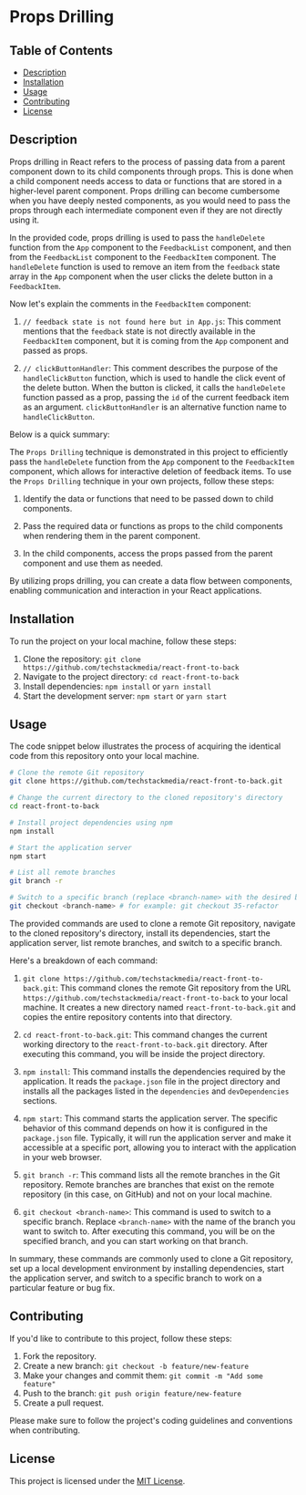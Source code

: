 # Props Drilling

## Table of Contents

- [Description](#description)
- [Installation](#installation)
- [Usage](#usage)
- [Contributing](#contributing)
- [License](#license)

## Description

Props drilling in React refers to the process of passing data from a parent component down to its child components through props. This is done when a child component needs access to data or functions that are stored in a higher-level parent component. Props drilling can become cumbersome when you have deeply nested components, as you would need to pass the props through each intermediate component even if they are not directly using it.

In the provided code, props drilling is used to pass the `handleDelete` function from the `App` component to the `FeedbackList` component, and then from the `FeedbackList` component to the `FeedbackItem` component. The `handleDelete` function is used to remove an item from the `feedback` state array in the `App` component when the user clicks the delete button in a `FeedbackItem`.

Now let's explain the comments in the `FeedbackItem` component:

1. `// feedback state is not found here but in App.js`: This comment mentions that the `feedback` state is not directly available in the `FeedbackItem` component, but it is coming from the `App` component and passed as props.

2. `// clickButtonHandler`: This comment describes the purpose of the `handleClickButton` function, which is used to handle the click event of the delete button. When the button is clicked, it calls the `handleDelete` function passed as a prop, passing the `id` of the current feedback item as an argument. `clickButtonHandler` is an alternative function name to `handleClickButton`.

Below is a quick summary:

The `Props Drilling` technique is demonstrated in this project to efficiently pass the `handleDelete` function from the `App` component to the `FeedbackItem` component, which allows for interactive deletion of feedback items. To use the `Props Drilling` technique in your own projects, follow these steps:

1. Identify the data or functions that need to be passed down to child components.

2. Pass the required data or functions as props to the child components when rendering them in the parent component.

3. In the child components, access the props passed from the parent component and use them as needed.

By utilizing props drilling, you can create a data flow between components, enabling communication and interaction in your React applications.

## Installation

To run the project on your local machine, follow these steps:

1. Clone the repository: `git clone https://github.com/techstackmedia/react-front-to-back`
2. Navigate to the project directory: `cd react-front-to-back`
3. Install dependencies: `npm install` or `yarn install`
4. Start the development server: `npm start` or `yarn start`

## Usage

The code snippet below illustrates the process of acquiring the identical code from this repository onto your local machine.

```bash
# Clone the remote Git repository
git clone https://github.com/techstackmedia/react-front-to-back.git

# Change the current directory to the cloned repository's directory
cd react-front-to-back

# Install project dependencies using npm
npm install

# Start the application server
npm start

# List all remote branches
git branch -r

# Switch to a specific branch (replace <branch-name> with the desired branch name)
git checkout <branch-name> # for example: git checkout 35-refactor
```

The provided commands are used to clone a remote Git repository, navigate to the cloned repository's directory, install its dependencies, start the application server, list remote branches, and switch to a specific branch.

Here's a breakdown of each command:

1. `git clone https://github.com/techstackmedia/react-front-to-back.git`: This command clones the remote Git repository from the URL `https://github.com/techstackmedia/react-front-to-back` to your local machine. It creates a new directory named `react-front-to-back.git` and copies the entire repository contents into that directory.

2. `cd react-front-to-back.git`: This command changes the current working directory to the `react-front-to-back.git` directory. After executing this command, you will be inside the project directory.

3. `npm install`: This command installs the dependencies required by the application. It reads the `package.json` file in the project directory and installs all the packages listed in the `dependencies` and `devDependencies` sections.

4. `npm start`: This command starts the application server. The specific behavior of this command depends on how it is configured in the `package.json` file. Typically, it will run the application server and make it accessible at a specific port, allowing you to interact with the application in your web browser.

5. `git branch -r`: This command lists all the remote branches in the Git repository. Remote branches are branches that exist on the remote repository (in this case, on GitHub) and not on your local machine.

6. `git checkout <branch-name>`: This command is used to switch to a specific branch. Replace `<branch-name>` with the name of the branch you want to switch to. After executing this command, you will be on the specified branch, and you can start working on that branch.

In summary, these commands are commonly used to clone a Git repository, set up a local development environment by installing dependencies, start the application server, and switch to a specific branch to work on a particular feature or bug fix.

## Contributing

If you'd like to contribute to this project, follow these steps:

1. Fork the repository.
2. Create a new branch: `git checkout -b feature/new-feature`
3. Make your changes and commit them: `git commit -m "Add some feature"`
4. Push to the branch: `git push origin feature/new-feature`
5. Create a pull request.

Please make sure to follow the project's coding guidelines and conventions when contributing.

## License

This project is licensed under the [MIT License](https://opensource.org/licenses/MIT).
